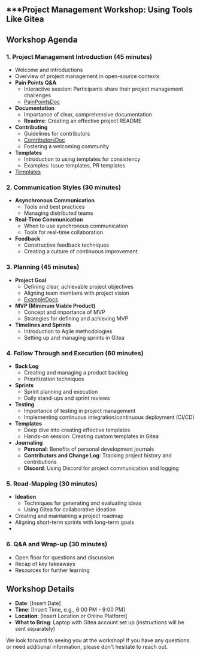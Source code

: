 ## ***Project Management Workshop: Using Tools Like Gitea

## **Workshop Agenda**

### 1. Project Management Introduction (45 minutes)
- Welcome and introductions
- Overview of project management in open-source contexts
- **Pain Points Q&A**
  - Interactive session: Participants share their project management challenges
  - [PainPointsDoc](/HandOuts/pain-points.md)
- **Documentation**
  - Importance of clear, comprehensive documentation
  - **Readme**: Creating an effective project README
- **Contributing**
  - Guidelines for contributors
  - [ContributorsDoc](/ExampleProjectDocs/accretion-linux-contributing.md)
  - Fostering a welcoming community
- **Templates**
  - Introduction to using templates for consistency
  - Examples: Issue templates, PR templates
- [Templates](/ExampleProjectDocs/accretion-linux-issue-templates.md)
### 2. Communication Styles (30 minutes)
- **Asynchronous Communication**
  - Tools and best practices
  - Managing distributed teams
- **Real-Time Communication**
  - When to use synchronous communication
  - Tools for real-time collaboration
- **Feedback**
  - Constructive feedback techniques
  - Creating a culture of continuous improvement

### 3. Planning (45 minutes)
- **Project Goal**
  - Defining clear, achievable project objectives
  - Aligning team members with project vision
  - [ExampleDocs](/ExampleProjectDocs/)
- **MVP (Minimum Viable Product)**
  - Concept and importance of MVP
  - Strategies for defining and achieving MVP
- **Timelines and Sprints**
  - Introduction to Agile methodologies
  - Setting up and managing sprints in Gitea

### 4. Follow Through and Execution (60 minutes)
- **Back Log**
  - Creating and managing a product backlog
  - Prioritization techniques
- **Sprints**
  - Sprint planning and execution
  - Daily stand-ups and sprint reviews
- **Testing**
  - Importance of testing in project management
  - Implementing continuous integration/continuous deployment (CI/CD)
- **Templates**
  - Deep dive into creating effective templates
  - Hands-on session: Creating custom templates in Gitea
- **Journaling**
  - **Personal**: Benefits of personal development journals
  - **Contributors and Change Log**: Tracking project history and contributions
  - **Discord**: Using Discord for project communication and logging

### 5. Road-Mapping (30 minutes)
- **Ideation**
  - Techniques for generating and evaluating ideas
  - Using Gitea for collaborative ideation
- Creating and maintaining a project roadmap
- Aligning short-term sprints with long-term goals
- 

### 6. Q&A and Wrap-up (30 minutes)
- Open floor for questions and discussion
- Recap of key takeaways
- Resources for further learning

## Workshop Details

- **Date**: [Insert Date]
- **Time**: [Insert Time, e.g., 6:00 PM - 9:00 PM]
- **Location**: [Insert Location or Online Platform]
- **What to Bring**: Laptop with Gitea account set up (instructions will be sent separately)

We look forward to seeing you at the workshop! If you have any questions or need additional information, please don't hesitate to reach out.

